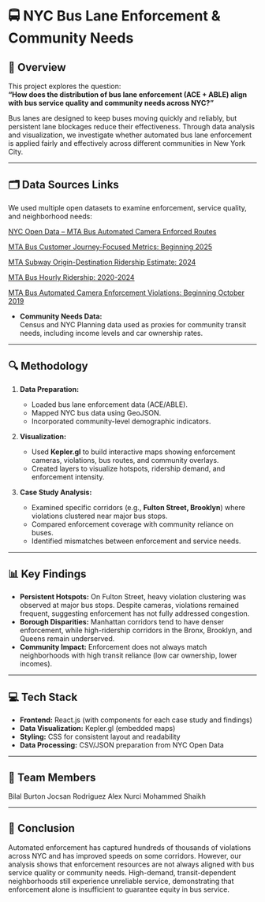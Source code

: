 # 🚍 NYC Bus Lane Enforcement & Community Needs

## 📖 Overview
This project explores the question:  
**“How does the distribution of bus lane enforcement (ACE + ABLE) align with bus service quality and community needs across NYC?”**

Bus lanes are designed to keep buses moving quickly and reliably, but persistent lane blockages reduce their effectiveness. Through data analysis and visualization, we investigate whether automated bus lane enforcement is applied fairly and effectively across different communities in New York City.

---

## 🗂️ Data Sources Links
We used multiple open datasets to examine enforcement, service quality, and neighborhood needs:

  [NYC Open Data – MTA Bus Automated Camera Enforced Routes](https://data.ny.gov/Transportation/MTA-Bus-Automated-Camera-Enforced-Routes-Beginning/ki2b-sg5y)  

  [MTA Bus Customer Journey-Focused Metrics: Beginning 2025](https://data.ny.gov/Transportation/MTA-Bus-Customer-Journey-Focused-Metrics-Beginning/k5f7-e4wr/about_data)

  [MTA Subway Origin-Destination Ridership Estimate: 2024](https://data.ny.gov/Transportation/MTA-Subway-Origin-Destination-Ridership-Estimate-2/jsu2-fbtj/about_data)

  [MTA Bus Hourly Ridership: 2020-2024](https://data.ny.gov/Transportation/MTA-Bus-Hourly-Ridership-2020-2024/kv7t-n8in/about_data)
  
  [MTA Bus Automated Camera Enforcement Violations: Beginning October 2019](https://data.ny.gov/Transportation/MTA-Bus-Automated-Camera-Enforcement-Violations-Be/kh8p-hcbm/about_data)


- **Community Needs Data:**  
  Census and NYC Planning data used as proxies for community transit needs, including income levels and car ownership rates.
 

---

## 🔍 Methodology
1. **Data Preparation:**  
   - Loaded bus lane enforcement data (ACE/ABLE).  
   - Mapped NYC bus data using GeoJSON.  
   - Incorporated community-level demographic indicators.

2. **Visualization:**  
   - Used **Kepler.gl** to build interactive maps showing enforcement cameras, violations, bus routes, and community overlays.  
   - Created layers to visualize hotspots, ridership demand, and enforcement intensity.  

3. **Case Study Analysis:**  
   - Examined specific corridors (e.g., **Fulton Street, Brooklyn**) where violations clustered near major bus stops.  
   - Compared enforcement coverage with community reliance on buses.  
   - Identified mismatches between enforcement and service needs.

---

## 📊 Key Findings
- **Persistent Hotspots:** On Fulton Street, heavy violation clustering was observed at major bus stops. Despite cameras, violations remained frequent, suggesting enforcement has not fully addressed congestion.  
- **Borough Disparities:** Manhattan corridors tend to have denser enforcement, while high-ridership corridors in the Bronx, Brooklyn, and Queens remain underserved.  
- **Community Impact:** Enforcement does not always match neighborhoods with high transit reliance (low car ownership, lower incomes).  

---

## 💻 Tech Stack
- **Frontend:** React.js (with components for each case study and findings)  
- **Data Visualization:** Kepler.gl (embedded maps)  
- **Styling:** CSS for consistent layout and readability  
- **Data Processing:** CSV/JSON preparation from NYC Open Data  

---

## 👥 Team Members
Bilal Burton
Jocsan Rodriguez
Alex Nurci
Mohammed Shaikh

---

## 📌 Conclusion
Automated enforcement has captured hundreds of thousands of violations across NYC and has improved speeds on some corridors. However, our analysis shows that enforcement resources are not always aligned with bus service quality or community needs. High-demand, transit-dependent neighborhoods still experience unreliable service, demonstrating that enforcement alone is insufficient to guarantee equity in bus service.
